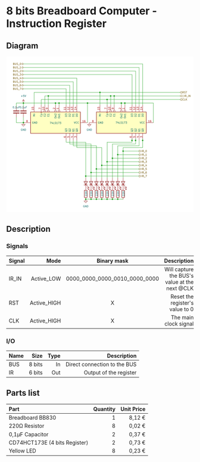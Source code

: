 # 8 bits Breadboard Computer - Instruction Register

## Diagram
<img src="schematics/instruction_register.png">

## Description

### Signals
| Signal |        Mode |          Binary mask          |                                   Description |
|:-------|------------:|:-----------------------------:|----------------------------------------------:|
| IR_IN  |  Active_LOW | 0000_0000_0000_0010_0000_0000 | Will capture the BUS's value at the next @CLK |
| RST    | Active_HIGH |               X               |               Reset the register's value to 0 |
| CLK    | Active_HIGH |               X               |                         The main clock signal |

### I/O
| Name |   Size |     Type |                  Description |
|:-----|-------:|---------:|-----------------------------:|
| BUS  | 8 bits |       In | Direct connection to the BUS |
| IR   | 6 bits |      Out |       Output of the register |

## Parts list
| Part                          | Quantity | Unit Price |
|:------------------------------|---------:|-----------:|
| Breadboard BB830              |        1 |     8,12 € |
| 220Ω Resistor                 |        8 |     0,02 € |
| 0,1µF Capacitor               |        2 |     0,37 € |
| CD74HCT173E (4 bits Register) |        2 |     0,73 € |
| Yellow LED                    |        8 |     0,23 € |
